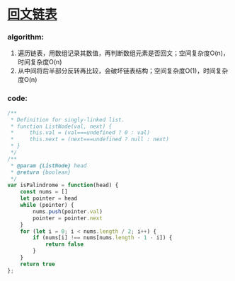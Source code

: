 # [回文链表](https://leetcode-cn.com/leetbook/read/top-interview-questions-easy/xnv1oc/)

### algorithm:
1. 遍历链表，用数组记录其数值，再判断数组元素是否回文；空间复杂度O(n)，时间复杂度O(n)
2. 从中间将后半部分反转再比较，会破坏链表结构；空间复杂度O(1)，时间复杂度O(n)

### code:
```javascript
/**
 * Definition for singly-linked list.
 * function ListNode(val, next) {
 *     this.val = (val===undefined ? 0 : val)
 *     this.next = (next===undefined ? null : next)
 * }
 */
/**
 * @param {ListNode} head
 * @return {boolean}
 */
var isPalindrome = function(head) {
    const nums = []
    let pointer = head
    while (pointer) {
        nums.push(pointer.val)
        pointer = pointer.next
    }
    for (let i = 0; i < nums.length / 2; i++) {
        if (nums[i] !== nums[nums.length - 1 - i]) {
            return false
        }
    }
    return true
};
```
